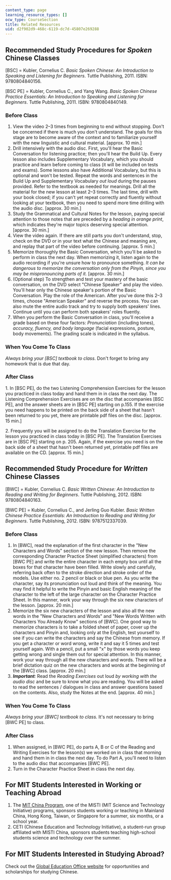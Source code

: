 ```yaml
---
content_type: page
learning_resource_types: []
ocw_type: CourseSection
title: Related Resources
uid: d2f902d9-468c-6119-dc7d-45807e269288
---
```


Recommended Study Procedures for _Spoken_ Chinese Classes
---------------------------------------------------------

\[BSC\] = Kubler, Cornelius C. _Basic Spoken Chinese: An Introduction to Speaking and Listening for Beginners_. Tuttle Publishing, 2011. ISBN: 9780804840156.

\[BSC PE\] = Kubler, Cornelius C., and Yang Wang. _Basic Spoken Chinese Practice Essentials: An Introduction to Speaking and Listening for Beginners_. Tuttle Publishing, 2011. ISBN: 9780804840149.

### Before Class

1.  View the video 2–3 times from beginning to end without stopping. Don't be concerned if there is much you don't understand. The goals for this stage are to become aware of the context and to familiarize yourself with the new linguistic and cultural material. \[approx. 10 min.\]
2.  Drill intensively with the audio disc. First, you'll hear the Basic Conversation for listening practice; then you'll hear the Build Up. Every lesson also includes Supplementary Vocabulary, which you should practice and learn before coming to class (it will be included on tests and exams). Some lessons also have Additional Vocabulary, but this is optional and won't be tested. Repeat the words and sentences in the Build Up and Supplementary Vocabulary _out loud_ during the pauses provided. Refer to the textbook as needed for meanings. Drill all the material for the new lesson at least 2–3 times. The last time, drill with your book closed; if you can't yet repeat correctly and fluently without looking at your textbook, then you need to spend more time drilling with the audio disc. \[approx. 30 min.\]
3.  Study the Grammatical and Cultural Notes for the lesson, paying special attention to those notes that are preceded by a _heading in orange print_, which indicates they're major topics deserving special attention. \[approx. 30 min.\]
4.  View the video again. If there are still parts you don't understand, stop, check on the DVD or in your text what the Chinese and meaning are, and replay that part of the video before continuing. \[approx. 5 min.\]
5.  Memorize thoroughly the Basic Conversation, which you'll be asked to perform in class the next day. When memorizing it, listen again to the audio recording if you're unsure how to pronounce something. _It can be dangerous to memorize the conversation only from the Pinyin, since you may be mispronouncing parts of it._ \[approx. 30 min.\]
6.  (Optional step) To strengthen and test your mastery of the basic conversation, on the DVD select "Chinese Speaker" and play the video. You'll hear only the Chinese speaker's portion of the Basic Conversation. Play the role of the American. After you've done this 2–3 times, choose "American Speaker" and reverse the process. You can also mute the entire audio track and try to supply both speakers' lines. Continue until you can perform both speakers' roles fluently.
7.  When you perform the Basic Conversation in class, you'll receive a grade based on these four factors: _Pronunciation_ (including tones), _accuracy, fluency, and body language_ (facial expressions, posture, body movements). The grading scale is indicated in the syllabus.

### When You Come To Class

_Always bring your \[BSC\] textbook to class_. Don't forget to bring any homework that is due that day.

### After Class

1\. In \[BSC PE\], do the two Listening Comprehension Exercises for the lesson you practiced in class today and hand them in in class the next day. The Listening Comprehension Exercises are on the disc that accompanies \[BSC PE\], and the answer sheets are in \[BSC PE\] starting on p.155. If the exercise you need happens to be printed on the back side of a sheet that hasn't been returned to you yet, there are printable pdf files on the disc. \[approx. 15 min.\]

2\. Frequently you will be assigned to do the Translation Exercise for the lesson you practiced in class today in \[BSC PE\]. The Translation Exercises are in \[BSC PE\] starting on p. 205. Again, if the exercise you need is on the back side of a sheet that hasn't been returned yet, printable pdf files are available on the CD. \[approx. 15 min.\]

Recommended Study Procedure for _Written_ Chinese Classes
---------------------------------------------------------

\[BWC\] = Kubler, Cornelius C. _Basic Written Chinese: An Introduction to Reading and Writing for Beginners_. Tuttle Publishing, 2012. ISBN: 9780804840163.

\[BWC PE\] = Kubler, Cornelius C., and Jerling Guo Kubler. _Basic Written Chinese Practice Essentials: An Introduction to Reading and Writing for Beginners_. Tuttle Publishing, 2012. ISBN: 9787512337039.

### Before Class

1.  In \[BWC\], read the explanation of the first character in the "New Characters and Words" section of the new lesson. Then remove the corresponding Character Practice Sheet (simplified characters) from \[BWC PE\] and write the entire character in each empty box until all the boxes for that character have been filled. Write slowly and carefully, referring back often to the stroke direction and stroke order of the models. Use either no. 2 pencil or black or blue pen. As you write the character, say its pronunciation out loud and think of the meaning. You may find it helpful to write the Pinyin and basic English meaning of the character to the left of the large character on the Character Practice Sheet. In this manner, work your way through the six new characters of the lesson. \[approx. 20 min.\]
2.  Memorize the six new characters of the lesson and also all the new words in the "New Characters and Words" and "New Words Written with Characters You Already Know" sections of \[BWC\]. One good way to memorize characters is to take a folded sheet of paper, cover up the characters and Pinyin and, looking only at the English, test yourself to see if you can write the characters and say the Chinese from memory. If you get a character or word wrong, write it and say it 5 times and test yourself again. With a pencil, put a small "x" by those words you keep getting wrong and single them out for special attention. In this manner, work your way through all the new characters and words. There will be a brief dictation quiz on the new characters and words at the beginning of the \[BWC\] class. \[approx. 20 min.\]
3.  **_Important_**_:_ Read the _Reading Exercises_ out loud _by working with the audio disc_ and be sure to know what you are reading. You will be asked to read the sentences / dialogues in class and answer questions based on the contents. Also, study the Notes at the end. \[approx. 40 min.\]

### When You Come To Class

_Always bring your \[BWC\] textbook to class._ It's not necessary to bring \[BWC PE\] to class.

### After Class

1.  When assigned, in \[BWC PE\], do parts A, B or C of the Reading and Writing Exercises for the lesson(s) we worked on in class that morning and hand them in in class the next day. To do Part A, you'll need to listen to the audio disc that accompanies \[BWC PE\].
2.  Turn in the Character Practice Sheet in class the next day.

For MIT Students Interested in Working or Teaching Abroad
---------------------------------------------------------

1.  The [MIT China Program](http://misti.mit.edu/mit-china), one of the MISTI (MIT Science and Technology Initiative) programs, sponsors students working or teaching in Mainland China, Hong Kong, Taiwan, or Singapore for a summer, six months, or a school year.
2.  CETI (Chinese Education and Technology Initiative), a student-run group affiliated with MISTI China, sponsors students teaching high-school students science and technology over the summer.

For MIT Students Interested in Studying Abroad?
-----------------------------------------------

Check out the [Global Education Office website](https://studyabroad.mit.edu/study-abroad/mit-study-abroad-programs) for opportunities and scholarships for studying Chinese.